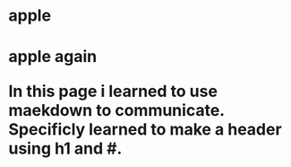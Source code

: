# apple 
<h1> apple again 







In this page i learned to use maekdown to communicate. Specificly learned to make a header using h1 and #. 
